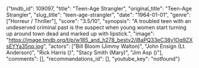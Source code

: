 {"tmdb_id": 109097, "title": "Teen-Age Strangler", "original_title": "Teen-Age Strangler", "slug_title": "teen-age-strangler", "date": "1964-01-01", "genre": ["Horreur / Thriller"], "score": "3.5/10", "synopsis": "A troubled teen with an undeserved criminal past is the suspect when young women start turning up around town dead and marked up with lipstick.", "image": "https://image.tmdb.org/t/p/w185_and_h278_bestv2/iBaPQ33eC38y1Oq9ZXsEYYa35np.jpg", "actors": ["Bill Bloom (Jimmy Walton)", "John Ensign (Lt. Anderson)", "Rick Harris ()", "Stacy Smith (Mary)", "Jim Asp ()"], "comments": [], "recommandations_id": [], "youtube_key": "notfound"}